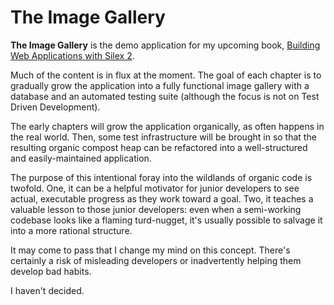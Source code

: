 # The Image Gallery

**The Image Gallery** is the demo application for my upcoming book, 
[Building Web Applications with Silex 2](https://leanpub.com/silexwebapps).

Much of the content is in flux at the moment. The goal of each chapter is to
gradually grow the application into a fully functional image gallery with a
database and an automated testing suite (although the focus is not on Test
Driven Development).
 
The early chapters will grow the application organically, as often happens in
the real world. Then, some test infrastructure will be brought in so that the
resulting organic compost heap can be refactored into a well-structured and
easily-maintained application.
  
The purpose of this intentional foray into the wildlands of organic code is
twofold. One, it can be a helpful motivator for junior developers to see
actual, executable progress as they work toward a goal. Two, it teaches a
valuable lesson to those junior developers: even when a semi-working codebase
looks like a flaming turd-nugget, it's usually possible to salvage it into a
more rational structure.

It may come to pass that I change my mind on this concept. There's certainly a
risk of misleading developers or inadvertently helping them develop bad habits.

I haven't decided.